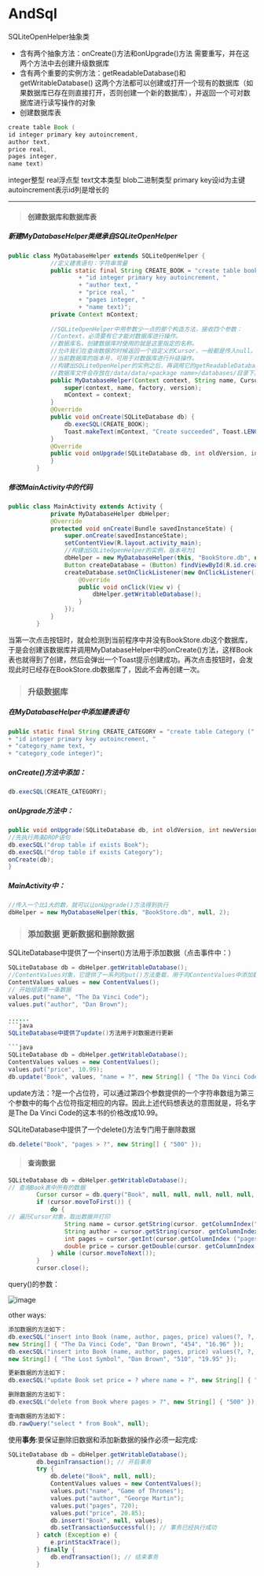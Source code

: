 # AndSql

SQLiteOpenHelper抽象类
- 含有两个抽象方法：onCreate()方法和onUpgrade()方法 需要重写，并在这两个方法中去创建升级数据库
- 含有两个重要的实例方法：getReadableDatabase()和getWritableDatabase() 这两个方法都可以创建或打开一个现有的数据库（如果数据库已存在则直接打开，否则创建一个新的数据库），并返回一个可对数据库进行读写操作的对象
- 创建数据库表
```java
create table Book (
id integer primary key autoincrement,
author text,
price real,
pages integer,
name text)
```
integer整型 real浮点型 text文本类型 blob二进制类型 primary key设id为主键 autoincrement表示id列是增长的



---

> #### 创建数据库和数据库表

##### 新建MyDatabaseHelper类继承自SQLiteOpenHelper

```java
public class MyDatabaseHelper extends SQLiteOpenHelper {
            //定义建表语句：字符串常量
            public static final String CREATE_BOOK = "create table book ("
                    + "id integer primary key autoincrement, "
                    + "author text, "
                    + "price real, "
                    + "pages integer, "
                    + "name text)";
            private Context mContext;
            
            //SQLiteOpenHelper中用参数少一点的那个构造方法，接收四个参数：
            //Context，必须要有它才能对数据库进行操作。
            //数据库名，创建数据库时使用的就是这里指定的名称。
            //允许我们在查询数据的时候返回一个自定义的Cursor，一般都是传入null。
            //当前数据库的版本号，可用于对数据库进行升级操作。
            //构建出SQLiteOpenHelper的实例之后，再调用它的getReadableDatabase()或getWritableDatabase()方法就能够创建数据库。
            //数据库文件会存放在/data/data/<package name>/databases/目录下。此时，重写的onCreate()方法也会得到执行，所以通常会在这里去处理一些创建表的逻辑。
            public MyDatabaseHelper(Context context, String name, CursorFactory factory, int version) {
                super(context, name, factory, version);
                mContext = context;
            }
            @Override
            public void onCreate(SQLiteDatabase db) {
                db.execSQL(CREATE_BOOK);
                Toast.makeText(mContext, "Create succeeded", Toast.LENGTH_SHORT).show();
            }
            @Override
            public void onUpgrade(SQLiteDatabase db, int oldVersion, int newVersion) {
            }
        }
```
##### 修改MainActivity中的代码

```java
public class MainActivity extends Activity {
            private MyDatabaseHelper dbHelper;
            @Override
            protected void onCreate(Bundle savedInstanceState) {
                super.onCreate(savedInstanceState);
                setContentView(R.layout.activity_main);
                //构建出SQLiteOpenHelper的实例，版本号为1
                dbHelper = new MyDatabaseHelper(this, "BookStore.db", null, 1);
                Button createDatabase = (Button) findViewById(R.id.create_database);
                createDatabase.setOnClickListener(new OnClickListener() {
                    @Override
                    public void onClick(View v) {
                        dbHelper.getWritableDatabase();
                    }
                });
            }
        }
```
当第一次点击按钮时，就会检测到当前程序中并没有BookStore.db这个数据库，于是会创建该数据库并调用MyDatabaseHelper中的onCreate()方法，这样Book表也就得到了创建，然后会弹出一个Toast提示创建成功。再次点击按钮时，会发现此时已经存在BookStore.db数据库了，因此不会再创建一次。


> ### 升级数据库

##### 在MyDatabaseHelper中添加建表语句

```java
public static final String CREATE_CATEGORY = "create table Category ("
+ "id integer primary key autoincrement, "
+ "category_name text, "
+ "category_code integer)";
```
##### onCreate()方法中添加：

```java
db.execSQL(CREATE_CATEGORY);
```
##### onUpgrade方法中：

```java
public void onUpgrade(SQLiteDatabase db, int oldVersion, int newVersion) {
//先执行两条DROP语句
db.execSQL("drop table if exists Book");
db.execSQL("drop table if exists Category");
onCreate(db);
}
```
##### MainActivity中：

```java
//传入一个比1大的数，就可以让onUpgrade()方法得到执行
dbHelper = new MyDatabaseHelper(this, "BookStore.db", null, 2);
```
> ### 添加数据 更新数据和删除数据

SQLiteDatabase中提供了一个insert()方法用于添加数据（点击事件中：）

```java
SQLiteDatabase db = dbHelper.getWritableDatabase();
//ContentValues对象，它提供了一系列的put()方法重载，用于向ContentValues中添加数据。
ContentValues values = new ContentValues();
// 开始组装第一条数据
values.put("name", "The Da Vinci Code");
values.put("author", "Dan Brown");

......
```java
SQLiteDatabase中提供了update()方法用于对数据进行更新

```java
SQLiteDatabase db = dbHelper.getWritableDatabase();
ContentValues values = new ContentValues();
values.put("price", 10.99);
db.update("Book", values, "name = ?", new String[] { "The Da Vinci Code" });
```
update方法：?是一个占位符，可以通过第四个参数提供的一个字符串数组为第三个参数中的每个占位符指定相应的内容。因此上述代码想表达的意图就是，将名字是The Da Vinci Code的这本书的价格改成10.99。


SQLiteDatabase中提供了一个delete()方法专门用于删除数据
```java
db.delete("Book", "pages > ?", new String[] { "500" });
```
> #### 查询数据


```java
SQLiteDatabase db = dbHelper.getWritableDatabase();
// 查询Book表中所有的数据
        Cursor cursor = db.query("Book", null, null, null, null, null, null);
        if (cursor.moveToFirst()) {
            do {
// 遍历Cursor对象，取出数据并打印
                String name = cursor.getString(cursor. getColumnIndex("name"));
                String author = cursor.getString(cursor. getColumnIndex("author"));
                int pages = cursor.getInt(cursor.getColumnIndex ("pages"));
                double price = cursor.getDouble(cursor. getColumnIndex("price"));
            } while (cursor.moveToNext());
        }
        cursor.close();
```
query()的参数：

![image](D://photos/query.png)

other ways:

```java
添加数据的方法如下：
db.execSQL("insert into Book (name, author, pages, price) values(?, ?, ?, ?)",
new String[] { "The Da Vinci Code", "Dan Brown", "454", "16.96" });
db.execSQL("insert into Book (name, author, pages, price) values(?, ?, ?, ?)",
new String[] { "The Lost Symbol", "Dan Brown", "510", "19.95" });

```

```java
更新数据的方法如下：
db.execSQL("update Book set price = ? where name = ?", new String[] { "10.99", "The Da Vinci Code" });
```

```java
删除数据的方法如下：
db.execSQL("delete from Book where pages > ?", new String[] { "500" });
```

```java
查询数据的方法如下：
db.rawQuery("select * from Book", null);
```

使用**事务**:要保证删除旧数据和添加新数据的操作必须一起完成:


```java
SQLiteDatabase db = dbHelper.getWritableDatabase();
        db.beginTransaction(); // 开启事务
        try {
            db.delete("Book", null, null);
            ContentValues values = new ContentValues();
            values.put("name", "Game of Thrones");
            values.put("author", "George Martin");
            values.put("pages", 720);
            values.put("price", 20.85);
            db.insert("Book", null, values);
            db.setTransactionSuccessful(); // 事务已经执行成功
        } catch (Exception e) {
            e.printStackTrace();
        } finally {
            db.endTransaction(); // 结束事务
        }
```
